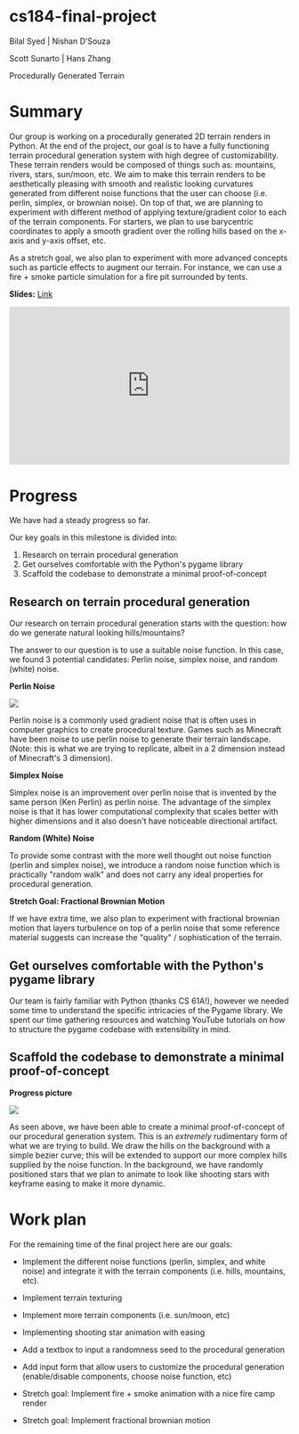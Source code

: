 # cs184-final-project

Bilal Syed | Nishan D’Souza

Scott Sunarto | Hans Zhang

Procedurally Generated Terrain

# Summary

Our group is working on a procedurally generated 2D terrain renders in Python. At the end of the project, our goal is to have a fully functioning terrain procedural generation system with high degree of customizability. These terrain renders would be composed of things such as: mountains, rivers, stars, sun/moon, etc. We aim to make this terrain renders to be aesthetically pleasing with smooth and realistic looking curvatures generated from different noise functions that the user can choose (i.e. perlin, simplex, or brownian noise). On top of that, we are planning to experiment with different method of applying texture/gradient color to each of the terrain components. For starters, we plan to use barycentric coordinates to apply a smooth gradient over the rolling hills based on the x-axis and y-axis offset, etc.

As a stretch goal, we also plan to experiment with more advanced concepts such as particle effects to augment our terrain. For instance, we can use a fire + smoke particle simulation for a fire pit surrounded by tents.

**Slides:** [Link](https://docs.google.com/presentation/d/1uvBOAOIlAqOsHXEM_jdHr-3s5UQRWiH77Y261Pejehk/edit?usp=sharing)

<div style="position: relative; padding-bottom: 56.25%; height: 0;"><iframe src="https://www.loom.com/embed/99af2838af56489cbfc266e8e66cba8a" frameborder="0" webkitallowfullscreen mozallowfullscreen allowfullscreen style="position: absolute; top: 0; left: 0; width: 100%; height: 100%;"></iframe></div>

# Progress

We have had a steady progress so far.

Our key goals in this milestone is divided into:

1. Research on terrain procedural generation
2. Get ourselves comfortable with the Python's pygame library
3. Scaffold the codebase to demonstrate a minimal proof-of-concept

## Research on terrain procedural generation

Our research on terrain procedural generation starts with the question: how do we generate natural looking hills/mountains?

The answer to our question is to use a suitable noise function. In this case, we found 3 potential candidates: Perlin noise, simplex noise, and random (white) noise.

**Perlin Noise**

<img src="https://upload.wikimedia.org/wikipedia/commons/d/da/Perlin_noise.jpg" />

Perlin noise is a commonly used gradient noise that is often uses in computer graphics to create procedural texture. Games such as Minecraft have been noise to use perlin noise to generate their terrain landscape. (Note: this is what we are trying to replicate, albeit in a 2 dimension instead of Minecraft's 3 dimension).

**Simplex Noise**

Simplex noise is an improvement over perlin noise that is invented by the same person (Ken Perlin) as perlin noise. The advantage of the simplex noise is that it has lower computational complexity that scales better with higher dimensions and it also doesn't have noticeable directional artifact.

**Random (White) Noise**

To provide some contrast with the more well thought out noise function (perlin and simplex noise), we introduce a random noise function which is practically "random walk" and does not carry any ideal properties for procedural generation.

**Stretch Goal: Fractional Brownian Motion**

If we have extra time, we also plan to experiment with fractional brownian motion that layers turbulence on top of a perlin noise that some reference material suggests can increase the "quality" / sophistication of the terrain.

## Get ourselves comfortable with the Python's pygame library

Our team is fairly familiar with Python (thanks CS 61A!), however we needed some time to understand the specific intricacies of the Pygame library. We spent our time gathering resources and watching YouTube tutorials on how to structure the pygame codebase with extensibility in mind.

## Scaffold the codebase to demonstrate a minimal proof-of-concept

**Progress picture**

<img src="http://nishand.com/cs184-final-project/milestone/poc.png" />

As seen above, we have been able to create a minimal proof-of-concept of our procedural generation system. This is an _extremely_ rudimentary form of what we are trying to build. We draw the hills on the background with a simple bezier curve; this will be extended to support our more complex hills supplied by the noise function. In the background, we have randomly positioned stars that we plan to animate to look like shooting stars with keyframe easing to make it more dynamic.

# Work plan

For the remaining time of the final project here are our goals:

- Implement the different noise functions (perlin, simplex, and white noise) and integrate it with the terrain components (i.e. hills, mountains, etc).

- Implement terrain texturing

- Implement more terrain components (i.e. sun/moon, etc)

- Implementing shooting star animation with easing

- Add a textbox to input a randomness seed to the procedural generation

- Add input form that allow users to customize the procedural generation (enable/disable components, choose noise function, etc)

- Stretch goal: Implement fire + smoke animation with a nice fire camp render

- Stretch goal: Implement fractional brownian motion
